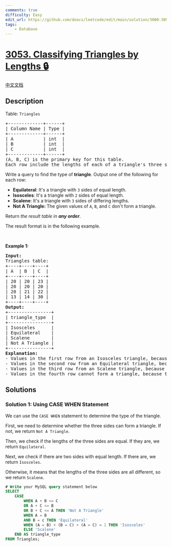 ```yaml
---
comments: true
difficulty: Easy
edit_url: https://github.com/doocs/leetcode/edit/main/solution/3000-3099/3053.Classifying%20Triangles%20by%20Lengths/README_EN.md
tags:
    - Database
---
```


# [3053. Classifying Triangles by Lengths 🔒](https://leetcode.com/problems/classifying-triangles-by-lengths)

[中文文档](/solution/3000-3099/3053.Classifying%20Triangles%20by%20Lengths/README.md)

## Description

<p>Table: <font face="monospace"><code>Triangles</code></font></p>

<pre>
+-------------+------+ 
| Column Name | Type | 
+-------------+------+ 
| A           | int  | 
| B           | int  |
| C           | int  |
+-------------+------+
(A, B, C) is the primary key for this table.
Each row include the lengths of each of a triangle&#39;s three sides.
</pre>

<p>Write a query to find the type of <strong>triangle</strong>. Output one of the following for each row:</p>

<ul>
	<li><strong>Equilateral</strong>: It&#39;s a triangle with <code>3</code> sides of equal length.</li>
	<li><strong>Isosceles</strong>: It&#39;s a triangle with <code>2</code> sides of equal length.</li>
	<li><strong>Scalene</strong>: It&#39;s a triangle with <code>3</code> sides of differing lengths.</li>
	<li><strong>Not A Triangle: </strong>The given values of <code>A</code>, <code>B</code>, and <code>C</code> don&#39;t form a triangle.</li>
</ul>

<p>Return <em>the result table in <strong>any order</strong></em>.</p>

<p>The result format is in the following example.</p>

<p>&nbsp;</p>
<p><strong class="example">Example 1:</strong></p>

<pre>
<strong>Input:</strong> 
Triangles table:
+----+----+----+
| A  | B  | C  |
+----+----+----+
| 20 | 20 | 23 |
| 20 | 20 | 20 |
| 20 | 21 | 22 |
| 13 | 14 | 30 |
+----+----+----+
<strong>Output:</strong> 
+----------------+
| triangle_type  | 
+----------------+
| Isosceles      | 
| Equilateral    |
| Scalene        |
| Not A Triangle |
+----------------+
<strong>Explanation:</strong> 
- Values in the first row from an Isosceles triangle, because A = B.
- Values in the second row from an Equilateral triangle, because A = B = C.
- Values in the third row from an Scalene triangle, because A != B != C.
- Values in the fourth row cannot form a triangle, because the combined value of sides A and B is not larger than that of side C.</pre>

## Solutions

### Solution 1: Using CASE WHEN Statement

We can use the `CASE WHEN` statement to determine the type of the triangle.

First, we need to determine whether the three sides can form a triangle. If not, we return `Not A Triangle`.

Then, we check if the lengths of the three sides are equal. If they are, we return `Equilateral`.

Next, we check if there are two sides with equal length. If there are, we return `Isosceles`.

Otherwise, it means that the lengths of the three sides are all different, so we return `Scalene`.

<!-- tabs:start -->

```sql
# Write your MySQL query statement below
SELECT
    CASE
        WHEN A + B <= C
        OR A + C <= B
        OR B + C <= A THEN 'Not A Triangle'
        WHEN A = B
        AND B = c THEN 'Equilateral'
        WHEN (A = B) + (B = C) + (A = C) = 1 THEN 'Isosceles'
        ELSE 'Scalene'
    END AS triangle_type
FROM Triangles;
```

<!-- tabs:end -->

<!-- end -->
